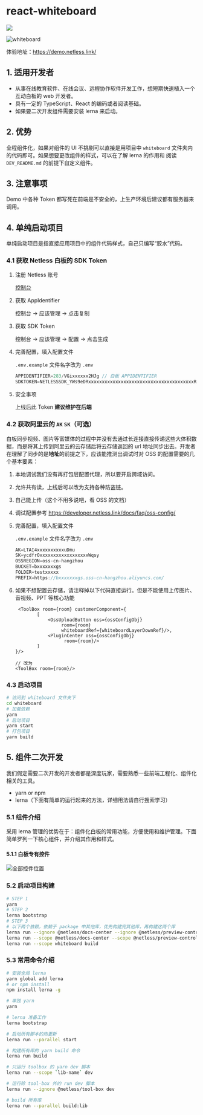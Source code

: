 

# react-whiteboard

![](https://white-sdk.oss-cn-beijing.aliyuncs.com/images/react-whiteoard-home.png)

![whiteboard](https://white-sdk.oss-cn-beijing.aliyuncs.com/icons/whiteboard.png)

体验地址：https://demo.netless.link/

## 1. 适用开发者

- 从事在线教育软件、在线会议、远程协作软件开发工作，想短期快速植入一个互动白板的 web 开发者。
- 具有一定的 TypeScript、React 的编码或者阅读基础。
- 如果要二次开发组件需要安装 lerna 来启动。

## 2. 优势

全程组件化，如果对组件的 UI 不挑剔可以直接是用项目中 `whiteboard` 文件夹内的代码即可。如果想要更改组件的样式，可以在了解 lerna 的作用和 阅读 `DEV_README.md` 的前提下自定义组件。

## 3. 注意事项

Demo 中各种 Token 都写死在前端是不安全的，上生产环境后建议都有服务器来调用。

## 4. 单纯启动项目

单纯启动项目是指直接应用项目中的组件代码样式，自己只编写“胶水”代码。

### 4.1 获取 Netless 白板的 SDK Token

1. 注册 Netless 账号 

   [控制台](https://console.netless.link)

2. 获取 AppIdentifier

   控制台 -> 应该管理 -> 点击复制

3. 获取 SDK Token

   控制台 -> 应该管理 -> 配置 -> 点击生成

4. 完善配置，填入配置文件
   
   `.env.example`  文件名字改为 `.env`

   ```typescript
   APPIDENTIFIER=283/VGixxxxxx2HJg // 白板 APPIDENTIFIER
   SDKTOKEN=NETLESSSDK_YWs9eDRxxxxxxxxxxxxxxxxxxxxxxxxxxxxxxxxxxxxxxxRkNTIyYjMwMmIyZGRj // 白板 SDKTOKEN
   ```

5. 安全事项

   上线后此 Token **建议维护在后端**

### 4.2 获取阿里云的 `AK` `SK`（可选）

白板同步视频、图片等富媒体的过程中并没有去通过长连接直接传递这些大体积数据，而是将其上传到阿里云的云存储后将云存储返回的 url 地址同步出去。开发者在理解了同步的是**地址**的前提之下，应该能推测出调试时对 OSS 的配置需要的几个基本要素：

1. 本地调试我们没有再打包层配置代理，所以要开启跨域访问。

2. 允许共有读，上线后可以改为支持各种防盗链。

3. 自己能上传（这个不用多说吧，看 OSS 的文档）

4. 调试配置参考 https://developer.netless.link/docs/faq/oss-config/

5. 完善配置，填入配置文件

   `.env.example`  文件名字改为 `.env`

   ```typescript
   AK=LTAI4xxxxxxxxxxuDmu
   SK=ycdfrOxxxxxxxxxxxxxxxxxxWqsy
   OSSREGION=oss-cn-hangzhou
   BUCKET=bxxxxxxxgs
   FOLDER=testxxxxx
   PREFIX=https://bxxxxxxxgs.oss-cn-hangzhou.aliyuncs.com/
   ```

6. 如果不想配置云存储，请注释掉以下代码直接运行。但是不能使用上传图片、音视频、PPT 等核心功能

   ```tsx
    <ToolBox room={room} customerComponent={
           [
               <OssUploadButton oss={ossConfigObj}
                    room={room}
                    whiteboardRef={whiteboardLayerDownRef}/>,
               <PluginCenter oss={ossConfigObj}
                     room={room}/>
           ]
   }/>
   
   // 改为
   <ToolBox room={room}/>
   ```

### 4.3 启动项目

```bash
# 访问到 whiteboard 文件夹下
cd whiteboard
# 加载依赖
yarn
# 启动项目
yarn start
# 打包项目
yarn build
```

## 5. 组件二次开发

我们假定需要二次开发的开发者都是深度玩家，需要熟悉一些前端工程化、组件化相关的工具。

- yarn or npm
- lerna（下面有简单的运行起来的方法，详细用法请自行搜索学习）

### 5.1 组件介绍

采用 lerna 管理的优势在于：组件化白板的常用功能，方便使用和维护管理。下面简单罗列一下核心组件，并介绍其作用和样式。

#### 5.1.1 白板专有控件

![全部控件位置](https://white-sdk.oss-cn-beijing.aliyuncs.com/images/react-whiteboard.jpg)

### 5.2 启动项目构建

```bash
# STEP 1
yarn
# STEP 2
lerna bootstrap
# STEP 3
# 以下两个依赖，依赖于 package 中其他库，优先构建完其他库，再构建这两个库
lerna run --ignore @netless/docs-center --ignore @netless/preview-controller build:lib
lerna run --scope @netless/docs-center --scope @netless/preview-controller build:lib
lerna run --scope whiteboard build
```



### 5.3 常用命令介绍

```bash
# 安装全局 lerna
yarn global add lerna
# or npm install
npm install lerna -g

# 单独 yarn
yarn

# lerna 准备工作
lerna bootstrap

# 启动所有脚本的热更新
lerna run --parallel start

# 构建所有库的 yarn build 命令
lerna run build

# 只运行 toolbox 的 yarn dev 脚本
lerna run --scope `lib-name` dev

# 运行除 tool-box 外的 run dev 脚本
lerna run --ignore @netless/tool-box dev

# build 所有库
lerna run --parallel build:lib
```





